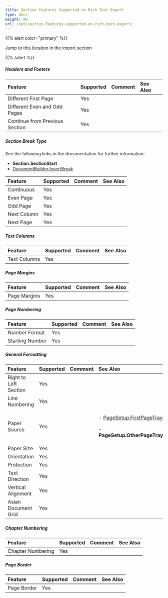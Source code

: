 ```yaml
---
title: Section Features Supported on Rich Text Export
type: docs
weight: 90
url: /net/section-features-supported-on-rich-text-export/
---
```


{{% alert color="primary" %}} 

[Jump to this location in the import section](/pages/createpage.action?spaceKey=wordsnet&title=Rtf+Import&linkCreation=true&fromPageId=2589373)

{{% /alert %}} 
##### **Headers and Footers**

|**Feature**|**Supported**|**Comment**|**See Also**|
| :- | :- | :- | :- |
|Different First Page |Yes | | |
|Different Even and Odd Pages |Yes | | |
|Continue from Previous Section |Yes | | |
##### **Section Break Type**
See the following links in the documentation for further information:

- **Section.SectionStart**
- [DocumentBuilder.InsertBreak](/pages/createpage.action?spaceKey=wordsnet&title=InsertBreak+Method&linkCreation=true&fromPageId=2589373)

|**Feature**|**Supported**|**Comment**|**See Also**|
| :- | :- | :- | :- |
|Continuous |Yes | | |
|Even Page |Yes | | |
|Odd Page |Yes | | |
|Next Column |Yes | | |
|Next Page |Yes | | |
##### **Text Columns**

|**Feature**|**Supported**|**Comment**|**See Also**|
| :- | :- | :- | :- |
|Text Columns |Yes | | |
##### **Page Margins**

|**Feature**|**Supported**|**Comment**|**See Also**|
| :- | :- | :- | :- |
|Page Margins |Yes | | |
##### **Page Numbering**

|**Feature**|**Supported**|**Comment**|**See Also**|
| :- | :- | :- | :- |
|Number Format |Yes | | |
|Starting Number |Yes | | |
##### **General Formatting**

|**Feature**|**Supported**|**Comment**|**See Also**|
| :- | :- | :- | :- |
|Right to Left Section |Yes | | |
|Line Numbering |Yes | | |
|Paper Source |Yes | |<p>- [PageSetup.FirstPageTray](/pages/createpage.action?spaceKey=wordsnet&title=FirstPageTray+Property&linkCreation=true&fromPageId=2589373) </p><p>- **PageSetup.OtherPageTray**</p>|
|Paper Size |Yes | | |
|Orientation |Yes | | |
|Protection |Yes | | |
|Text Direction |Yes | | |
|Vertical Alignment |Yes | | |
|Asian Document Grid |Yes | | |
##### **Chapter Numbering**

|**Feature**|**Supported**|**Comment**|**See Also**|
| :- | :- | :- | :- |
|Chapter Numbering |Yes | | |
##### **Page Border**

|**Feature**|**Supported**|**Comment**|**See Also**|
| :- | :- | :- | :- |
|Page Border |Yes | | |

